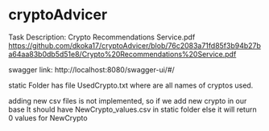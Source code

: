 # cryptoAdvicer

Task Description: Crypto Recommendations Service.pdf https://github.com/dkoka17/cryptoAdvicer/blob/76c2083a71fd85f3b94b27ba64aa83b0db5d51e8/Crypto%20Recommendations%20Service.pdf

swagger link: http://localhost:8080/swagger-ui/#/

static Folder has file UsedCrypto.txt where are all names of cryptos used.

adding new csv files is not implemented, so if we add new crypto in our base It should have NewCrypto_values.csv in static folder else it will return 0 values for NewCrypto 
